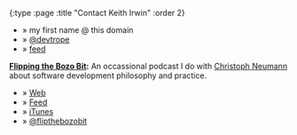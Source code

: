 {:type :page
 :title "Contact Keith Irwin"
 :order 2}

 - &raquo; my first name @ this domain
 - &raquo; [@devtrope](https://twitter.com/devtrope)
 - &raquo; [feed](http://devtrope.com/feeds/rss.xml)

**[Flipping the Bozo Bit][2]:** An occassional podcast I do with
[Christoph Neumann][4] about software development philosophy and
practice.

 - &raquo; [Web][2]
 - &raquo; [Feed][5]
 - &raquo; [iTunes][3]
 - &raquo; [@flipthebozobit][1]

[1]: https://twitter.com/flipthebozobit
[2]: http://ftbb.tv
[3]: https://itunes.apple.com/us/podcast/flipping-the-bozo-bit/id683786673
[4]: http://programming.neumannhaus.com
[5]: http://ftbb.tv/feeds/rss.xml
